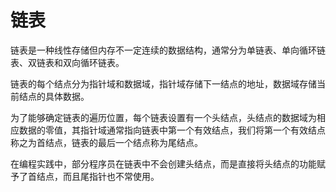 # 链表

链表是一种线性存储但内存不一定连续的数据结构，通常分为单链表、单向循环链表、双链表和双向循环链表。

链表的每个结点分为指针域和数据域，指针域存储下一结点的地址，数据域存储当前结点的具体数据。

为了能够确定链表的遍历位置，每个链表设置有一个头结点，头结点的数据域为相应数据的零值，其指针域通常指向链表中第一个有效结点，我们将第一个有效结点称之为首结点，链表的最后一个结点称为尾结点。

在编程实践中，部分程序员在链表中不会创建头结点，而是直接将头结点的功能赋予了首结点，而且尾指针也不常使用。
